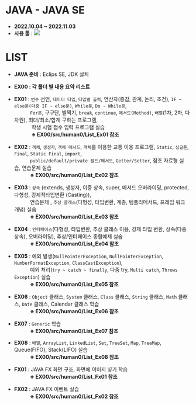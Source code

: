 # JAVA - JAVA SE
- __2022.10.04 ~ 2022.11.03__
- __사용 툴__ : <img src="https://img.shields.io/badge/Eclipse SE-2C2255?style=flat&logo=Eclipse IDE&logoColor=white"/>

# LIST
- __JAVA 준비__ : Eclips SE, JDK 설치

- __EX00 : 각 폴더 별 내용 요약 리스트__

- __EX01__ : `변수` 선언, `데이터 타입`, `타입별 출력`, 연산자(증감, 관계, 논리, 조건), 
            `IF ~ else문(다중 IF ~ else문)`, `While문`, `Do ~ While문`, 
            <br/>&nbsp;&nbsp;&nbsp;&nbsp;&nbsp;&nbsp;&nbsp;&nbsp;&nbsp;&nbsp;
            `For문`, 구구단, 별찍기, `break`, `continue`, `메서드(Method)`, `배열`(1차, 2차, 다차원), 최대/최소/합계 구하는 프로그램, 
            <br/>&nbsp;&nbsp;&nbsp;&nbsp;&nbsp;&nbsp;&nbsp;&nbsp;&nbsp;&nbsp;&nbsp;
            학생 시험 점수 입력 프로그램 실습
            <br/>&nbsp;&nbsp;&nbsp;&nbsp;&nbsp;&nbsp;&nbsp;&nbsp;&nbsp;&nbsp;&nbsp;
            __※ EX00/src/human0/List_Ex01 참조__
    
- __EX02__ : `객체`, `생성자`, `객체 메서드`, `객체`를 이용한 교통 이용 프로그램, `Static`, `싱글톤`, `Final`, 
            `Static Final`, `import`,
            <br/>&nbsp;&nbsp;&nbsp;&nbsp;&nbsp;&nbsp;&nbsp;&nbsp;&nbsp;&nbsp;
            `public/default/private 필드/메서드`, `Getter/Setter`, 참조 자료형 실습, 연습문제 실습
            <br/>&nbsp;&nbsp;&nbsp;&nbsp;&nbsp;&nbsp;&nbsp;&nbsp;&nbsp;&nbsp;
            __※ EX00/src/human0/List_Ex02 참조__

- __EX03__ : `상속` (extends, 생성자, 이중 상속, super, 메서드 오버라이딩, protected, 다형성, 강제적타입변환
            (Casting)), <br/>&nbsp;&nbsp;&nbsp;&nbsp;&nbsp;&nbsp;&nbsp;&nbsp;&nbsp;&nbsp;
            연습문제 , `추상 클래스`(다형성, 타입변환, 계층, 템플리메서드, 프레임 워크 개념) 실습
            <br/>&nbsp;&nbsp;&nbsp;&nbsp;&nbsp;&nbsp;&nbsp;&nbsp;&nbsp;&nbsp;
            __※ EX00/src/human0/List_Ex03 참조__

- __EX04__ : `인터페이스`(다형성, 타입변환, 추상 클래스 이용, 강제 타입 변환, 상속(다중 상속), 오버라이딩), 
            추상/인터페이스 종합예제 실습
            <br/>&nbsp;&nbsp;&nbsp;&nbsp;&nbsp;&nbsp;&nbsp;&nbsp;&nbsp;&nbsp;
            __※ EX00/src/human0/List_Ex04 참조__
    
- __EX05__ : 예외 발생(`NullPointerException`, `NullPointerException`, 
            `NumberFormatException`, `ClassCastException`),
            <br/>&nbsp;&nbsp;&nbsp;&nbsp;&nbsp;&nbsp;&nbsp;&nbsp;&nbsp;&nbsp;
            예외 처리(`try ~ catch ~ finally`, 다중 try, `Multi catch`, `Throws Exception`) 실습
            <br/>&nbsp;&nbsp;&nbsp;&nbsp;&nbsp;&nbsp;&nbsp;&nbsp;&nbsp;&nbsp;
            __※ EX00/src/human0/List_Ex05 참조__

- __EX06__ : `Object` 클래스, `System` 클래스, `Class` 클래스, 
            `String` 클래스, `Math` 클래스, `Date` 클래스, Calendar 클래스 학습
            <br/>&nbsp;&nbsp;&nbsp;&nbsp;&nbsp;&nbsp;&nbsp;&nbsp;&nbsp;&nbsp;
            __※ EX00/src/human0/List_Ex06 참조__

- __EX07__ : `Generic` 학습
            <br/>&nbsp;&nbsp;&nbsp;&nbsp;&nbsp;&nbsp;&nbsp;&nbsp;&nbsp;&nbsp;
            __※ EX00/src/human0/List_Ex07 참조__

- __EX08__ : `배열`, `ArrayList`, `LinkedList`, `Set`, `TreeSet`, `Map`, `TreeMap`, 
            Queue(FIFO), Stack(LIFO) 실습
            <br/>&nbsp;&nbsp;&nbsp;&nbsp;&nbsp;&nbsp;&nbsp;&nbsp;&nbsp;&nbsp;
            __※ EX00/src/human0/List_Ex08 참조__

- __FX01__ : JAVA FX 화면 구조, 화면에 이미지 넣기 학습
            <br/>&nbsp;&nbsp;&nbsp;&nbsp;&nbsp;&nbsp;&nbsp;&nbsp;&nbsp;&nbsp;
            __※ EX00/src/human0/List_Fx01 참조__

- __FX02__ : JAVA FX 이벤트 실습
            <br/>&nbsp;&nbsp;&nbsp;&nbsp;&nbsp;&nbsp;&nbsp;&nbsp;&nbsp;&nbsp;
            __※ EX00/src/human0/List_Fx02 참조__